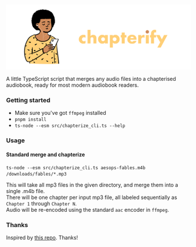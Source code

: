 ![Chapterify](assets/banner.png)

A little TypeScript script that merges any audio files into a chapterised audiobook, 
ready for most modern audiobook readers.

### Getting started
- Make sure you've got `ffmpeg` installed
- `pnpm install`
- `ts-node --esm src/chapterize_cli.ts --help`

### Usage
#### Standard merge and chapterize
`ts-node --esm src/chapterize_cli.ts aesops-fables.m4b /downloads/fables/*.mp3`

This will take all mp3 files in the given directory, and merge them into a single .m4b file.  
There will be one chapter per input mp3 file, all labeled sequentially as `Chapter 1` through `Chapter N`.  
Audio will be re-encoded using the standard `aac` encoder in `ffmpeg`.

### Thanks
Inspired by [this repo](https://github.com/Geremia/chapterize). Thanks!